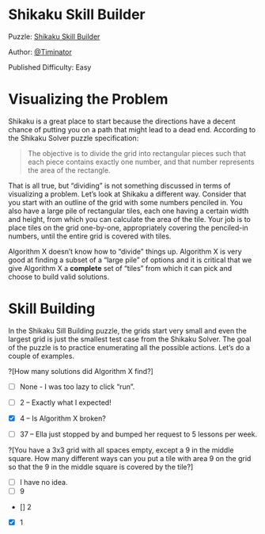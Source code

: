 # Shikaku Skill Builder

Puzzle: [Shikaku Skill Builder]()

Author: [@Timinator](https://www.codingame.com/profile/2df7157da821f39bbf6b36efae1568142907334)

Published Difficulty: Easy

# Visualizing the Problem

Shikaku is a great place to start because the directions have a decent chance of putting you on a path that might lead to a dead end. According to the Shikaku Solver puzzle specification:

>The objective is to divide the grid into rectangular pieces such that each piece contains exactly one number, and that number represents the area of the rectangle.

That is all true, but “dividing” is not something discussed in terms of visualizing a problem. Let’s look at Shikaku a different way. Consider that you start with an outline of the grid with some numbers penciled in. You also have a large pile of rectangular tiles, each one having a certain width and height, from which you can calculate the area of the tile. Your job is to place tiles on the grid one-by-one, appropriately covering the penciled-in numbers, until the entire grid is covered with tiles.

Algorithm X doesn’t know how to “divide” things up. Algorithm X is very good at finding a subset of a “large pile” of options and it is critical that we give Algorithm X a __complete__ set of “tiles” from which it can pick and choose to build valid solutions.

# Skill Building

In the Shikaku Sill Building puzzle, the grids start very small and even the largest grid is just the smallest test case from the Shikaku Solver. The goal of the puzzle is to practice enumerating all the possible actions. Let’s do a couple of examples.

?[How many solutions did Algorithm X find?]
- [ ] None - I was too lazy to click “run”.
- [ ] 2 – Exactly what I expected!
- [x] 4 – Is Algorithm X broken?
- [  ] 37 – Ella just stopped by and bumped her request to 5 lessons per week.


?[You have a 3x3 grid with all spaces empty, except a 9 in the middle square. How many different ways can you put a tile with area 9 on the grid so that the 9 in the middle square is covered by the tile?] 
- [ ] I have no idea. 
- [ ] 9
- [] 2 
- [x] 1
